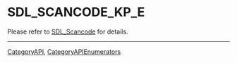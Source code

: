 # SDL_SCANCODE_KP_E

Please refer to [SDL_Scancode](SDL_Scancode) for details.

----
[CategoryAPI](CategoryAPI), [CategoryAPIEnumerators](CategoryAPIEnumerators)

